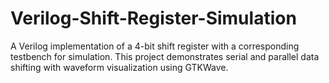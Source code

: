 # Verilog-Shift-Register-Simulation
A Verilog implementation of a 4-bit shift register with a corresponding testbench for simulation. This project demonstrates serial and parallel data shifting with waveform visualization using GTKWave.
